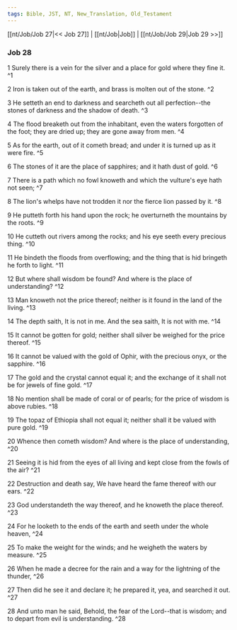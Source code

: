 ```yaml
---
tags: Bible, JST, NT, New_Translation, Old_Testament
---
```


[[nt/Job/Job 27|<< Job 27]] | [[nt/Job|Job]] | [[nt/Job/Job 29|Job 29 >>]]

### Job 28

1 Surely there is a vein for the silver and a place for gold where they fine it.  ^1

2 Iron is taken out of the earth, and brass is molten out of the stone.  ^2

3 He setteth an end to darkness and searcheth out all perfection\--the stones of darkness and the shadow of death.  ^3

4 The flood breaketh out from the inhabitant, even the waters forgotten of the foot; they are dried up; they are gone away from men.  ^4

5 As for the earth, out of it cometh bread; and under it is turned up as it were fire.  ^5

6 The stones of it are the place of sapphires; and it hath dust of gold.  ^6

7 There is a path which no fowl knoweth and which the vulture\'s eye hath not seen;  ^7

8 The lion\'s whelps have not trodden it nor the fierce lion passed by it.  ^8

9 He putteth forth his hand upon the rock; he overturneth the mountains by the roots.  ^9

10 He cutteth out rivers among the rocks; and his eye seeth every precious thing.  ^10

11 He bindeth the floods from overflowing; and the thing that is hid bringeth he forth to light.  ^11

12 But where shall wisdom be found? And where is the place of understanding?  ^12

13 Man knoweth not the price thereof; neither is it found in the land of the living.  ^13

14 The depth saith, It is not in me. And the sea saith, It is not with me.  ^14

15 It cannot be gotten for gold; neither shall silver be weighed for the price thereof.  ^15

16 It cannot be valued with the gold of Ophir, with the precious onyx, or the sapphire.  ^16

17 The gold and the crystal cannot equal it; and the exchange of it shall not be for jewels of fine gold.  ^17

18 No mention shall be made of coral or of pearls; for the price of wisdom is above rubies.  ^18

19 The topaz of Ethiopia shall not equal it; neither shall it be valued with pure gold.  ^19

20 Whence then cometh wisdom? And where is the place of understanding,  ^20

21 Seeing it is hid from the eyes of all living and kept close from the fowls of the air?  ^21

22 Destruction and death say, We have heard the fame thereof with our ears.  ^22

23 God understandeth the way thereof, and he knoweth the place thereof.  ^23

24 For he looketh to the ends of the earth and seeth under the whole heaven,  ^24

25 To make the weight for the winds; and he weigheth the waters by measure.  ^25

26 When he made a decree for the rain and a way for the lightning of the thunder,  ^26

27 Then did he see it and declare it; he prepared it, yea, and searched it out.  ^27

28 And unto man he said, Behold, the fear of the Lord\--that is wisdom; and to depart from evil is understanding.  ^28

 
